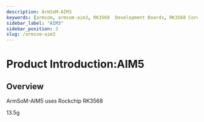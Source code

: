 ```yaml
---
description: ArmSoM-AIM3
keywords: [armsom, armsom-aim3, RK3568  Development Boards, RK3568 Core borad, rockchip]
sidebar_label: "AIM3"
sidebar_position: 3
slug: /armsom-aim3
---
```


# Product Introduction:AIM5

## Overview

ArmSoM-AIM5 uses Rockchip RK3568

13.5g